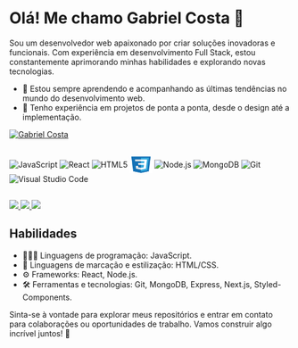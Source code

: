 # Olá! Me chamo Gabriel Costa 👋

Sou um desenvolvedor web apaixonado por criar soluções inovadoras e funcionais. Com experiência em desenvolvimento Full Stack, estou constantemente aprimorando minhas habilidades e explorando novas tecnologias.

- 🌱 Estou sempre aprendendo e acompanhando as últimas tendências no mundo do desenvolvimento web.
- 🚀 Tenho experiência em projetos de ponta a ponta, desde o design até a implementação.

[![Gabriel Costa](https://github-readme-stats.vercel.app/api?username=costagabriel99&show_icons=true&theme=radical&rank_icon=github)](https://github.com/costagabriel99/github-readme-stats)

<div style="display:inline_block"><br>
  <img align="center" alt="JavaScript" height="30" width="40" 
src="https://cdn.jsdelivr.net/gh/devicons/devicon/icons/javascript/javascript-original.svg">
  <img align="center" alt="React" height="30" width="40" 
src="https://cdn.jsdelivr.net/gh/devicons/devicon/icons/react/react-original.svg">
  <img align="center" alt="HTML5" height="30" width="40"
src="https://cdn.jsdelivr.net/gh/devicons/devicon/icons/html5/html5-original.svg">
  <img align="center" alt="CSS3" height="30" width="40" 
src="https://raw.githubusercontent.com/devicons/devicon/master/icons/css3/css3-original.svg">
  <img align="center" alt="Node.js" height="30" width="40" 
src="https://cdn.jsdelivr.net/gh/devicons/devicon/icons/nodejs/nodejs-original.svg">
  <img align="center" alt="MongoDB" height="30" width="40"
src="https://cdn.jsdelivr.net/gh/devicons/devicon/icons/mongodb/mongodb-original.svg">
  <img align="center" alt="Git" height="30" width="40"
src="https://cdn.jsdelivr.net/gh/devicons/devicon/icons/git/git-original.svg">
  <img align="center" alt="Visual Studio Code" height="30" width="40"
src="https://cdn.jsdelivr.net/gh/devicons/devicon/icons/nextjs/nextjs-line.svg">

##

<div>
  <a href="mailto:22gabrielgc@gmail.com" target="_blank">
    <img src="https://img.shields.io/badge/Gmail-D14836?style=for-the-badge&logo=gmail&logoColor=white" >
  </a>
  <a href="https://www.linkedin.com/in/costagabriel-99/" target="_blank">
    <img src="https://img.shields.io/badge/LinkedIn-0077B5?style=for-the-badge&logo=linkedin&logoColor=white">
  </a>
  <a href="https://portfolio-costagabriel99.vercel.app" target="_blank">
    <img src="https://img.shields.io/badge/Portfolio-000000?style=for-the-badge&logo=airplayvideo&logoColor=white">
  </a>
</div>

## Habilidades

- 👨🏻‍💻 Linguagens de programação: JavaScript.
- 🎨 Linguagens de marcação e estilização: HTML/CSS.
- ⚙️ Frameworks: React, Node.js.
- 🛠️ Ferramentas e tecnologias: Git, MongoDB, Express, Next.js, Styled-Components.

Sinta-se à vontade para explorar meus repositórios e entrar em contato para colaborações ou oportunidades de trabalho. Vamos construir algo incrível juntos! 🚀
